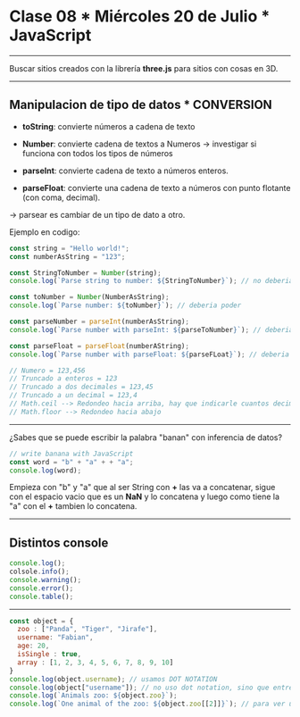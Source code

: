 # Clase 08 * Miércoles 20 de Julio * JavaScript

---

Buscar sitios creados con la librería **three.js** para sitios con cosas en 3D.

---

## Manipulacion de tipo de datos * CONVERSION

- **toString**: convierte números a cadena de texto

- **Number**: convierte cadena de textos a Numeros -> investigar si funciona con todos los tipos de números

- **parseInt**: convierte cadena de texto a números enteros.

- **parseFloat**: convierte una cadena de texto a números con punto flotante (con coma, decimal).

-> parsear es cambiar de un tipo de dato a otro.

Ejemplo en codigo:

```JavaScript
const string = "Hello world!";
const numberAsString = "123";

const StringToNumber = Number(string);
console.log(`Parse string to number: ${StringToNumber}`); // no deberia poder

const toNumber = Number(NumberAsString);
console.log(`Parse number: ${toNumber}`); // deberia poder

const parseNumber = parseInt(numberAsString);
console.log(`Parse number with parseInt: ${parseToNumber}`); // deberia poder

const parseFloat = parseFloat(numberAString);
console.log(`Parse number with parseFloat: ${parseFLoat}`); // deberia poder

// Numero = 123,456
// Truncado a enteros = 123
// Truncado a dos decimales = 123,45
// Truncado a un decimal = 123,4
// Math.ceil --> Redondeo hacia arriba, hay que indicarle cuantos decimales
// Math.floor --> Redondeo hacia abajo
```

---

¿Sabes que se puede escribir la palabra "banan" con inferencia de datos?

```JavaScript
// write banana with JavaScript
const word = "b" + "a" + + "a";
console.log(word);
```

Empieza con "b" y "a" que al ser String con **+** las va a concatenar, sigue con el espacio vacio que es un **NaN** y lo concatena y luego como tiene la "a" con el **+** tambien lo concatena.

---

## Distintos console

```JavaScript
console.log();
colsole.info();
console.warning();
console.error();
console.table();
```
---

```JavaScript
const object = {
  zoo : ["Panda", "Tiger", "Jirafe"],
  username: "Fabian",
  age: 20,
  isSingle : true,
  array : [1, 2, 3, 4, 5, 6, 7, 8, 9, 10]
}
console.log(object.username); // usamos DOT NOTATION
console.log(object["username"]); // no uso dot notation, sino que entre "" muestro de que key voy a buscar el value
console.log(`Animals zoo: ${object.zoo}`);
console.log(`One animal of the zoo: ${object.zoo[[2]]}`); // para ver un elemento dle arrray
```
